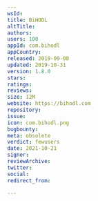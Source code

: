 ```yaml
---
wsId: 
title: BiHODL
altTitle: 
authors: 
users: 100
appId: com.bihodl
appCountry: 
released: 2019-09-08
updated: 2019-10-31
version: 1.8.0
stars: 
ratings: 
reviews: 
size: 12M
website: https://bihodl.com
repository: 
issue: 
icon: com.bihodl.png
bugbounty: 
meta: obsolete
verdict: fewusers
date: 2021-10-21
signer: 
reviewArchive: 
twitter: 
social: 
redirect_from: 

---
```


